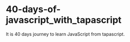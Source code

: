 # 40-days-of-javascript_with_tapascript
It is 40 days journey to learn JavaScript from tapascript.  
